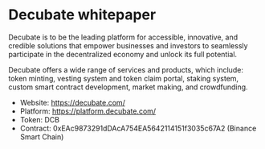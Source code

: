 # Decubate whitepaper

Decubate is to be the leading platform for accessible, innovative, and credible solutions that empower businesses and investors to seamlessly participate in the decentralized economy and unlock its full potential.

Decubate offers a wide range of services and products, which include: token minting, vesting system and token claim portal, staking system, custom smart contract development, market making, and crowdfunding.

- Website: https://decubate.com/
- Platform: https://platform.decubate.com/
- Token: DCB
- Contract: 0xEAc9873291dDAcA754EA5642114151f3035c67A2 (Binance Smart Chain)
